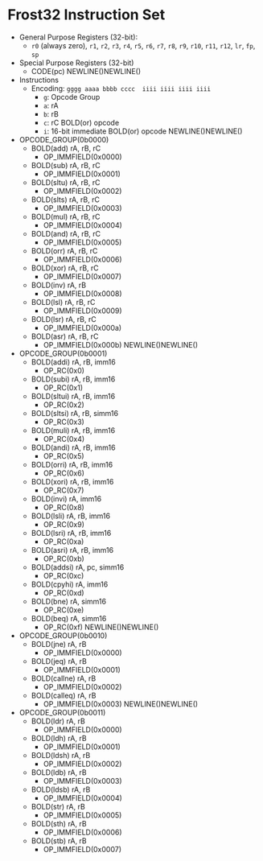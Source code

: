 # Frost32 Instruction Set
<!-- Vim Note:  Use @g to update notes.pdf -->
<!-- Vim Note:  Use @h to update notes.html -->
<!-- Vim Note:  Use @j to update notes.pdf and notes.html -->
<!-- How To Make A Tab:  &emsp; -->
<!--
&epsilon; &Epsilon;   &lambda; &Lambda;   &alpha; &Alpha;
&beta; &Beta;   &pi; &Pi; &#0960;   &sigma; &Sigma;
&omega; &Omega;   &mu; &Mu;  &gamma; &Gamma;
&prod;  &sum;  &int;  &part;  &infin;
&amp;  &ast;  &sdot;
&lt; &le;  &gt; &ge;  &equals; &ne;
-->



* General Purpose Registers (32-bit):
    * ``r0`` (always zero), ``r1``, ``r2``, ``r3``, 
    ``r4``, ``r5``, ``r6``, ``r7``,
    ``r8``, ``r9``, ``r10``, ``r11``,
    ``r12``, ``lr``, ``fp``, ``sp``
* Special Purpose Registers (32-bit)
    * CODE(pc)
NEWLINE()NEWLINE()
* Instructions
    * Encoding:  ``gggg aaaa bbbb cccc  iiii iiii iiii iiii``
        * ``g``:  Opcode Group
        * ``a``:  rA
        * ``b``:  rB
        * ``c``:  rC BOLD(or) opcode
        * ``i``:  16-bit immediate BOLD(or) opcode
NEWLINE()NEWLINE()
* OPCODE_GROUP(0b0000)
    * BOLD(add) rA, rB, rC
        * OP_IMMFIELD(0x0000)
    * BOLD(sub) rA, rB, rC
        * OP_IMMFIELD(0x0001)
    * BOLD(sltu) rA, rB, rC
        * OP_IMMFIELD(0x0002)
    * BOLD(slts) rA, rB, rC
        * OP_IMMFIELD(0x0003)
    * BOLD(mul) rA, rB, rC
        * OP_IMMFIELD(0x0004)
    * BOLD(and) rA, rB, rC
        * OP_IMMFIELD(0x0005)
    * BOLD(orr) rA, rB, rC
        * OP_IMMFIELD(0x0006)
    * BOLD(xor) rA, rB, rC
        * OP_IMMFIELD(0x0007)
    * BOLD(inv) rA, rB
        * OP_IMMFIELD(0x0008)
    * BOLD(lsl) rA, rB, rC
        * OP_IMMFIELD(0x0009)
    * BOLD(lsr) rA, rB, rC
        * OP_IMMFIELD(0x000a)
    * BOLD(asr) rA, rB, rC
        * OP_IMMFIELD(0x000b)
NEWLINE()NEWLINE()
* OPCODE_GROUP(0b0001)
    * BOLD(addi) rA, rB, imm16
        * OP_RC(0x0)
    * BOLD(subi) rA, rB, imm16
        * OP_RC(0x1)
    * BOLD(sltui) rA, rB, imm16
        * OP_RC(0x2)
    * BOLD(sltsi) rA, rB, simm16
        * OP_RC(0x3)
    * BOLD(muli) rA, rB, imm16
        * OP_RC(0x4)
    * BOLD(andi) rA, rB, imm16
        * OP_RC(0x5)
    * BOLD(orri) rA, rB, imm16
        * OP_RC(0x6)
    * BOLD(xori) rA, rB, imm16
        * OP_RC(0x7)
    * BOLD(invi) rA, imm16
        * OP_RC(0x8)
    * BOLD(lsli) rA, rB, imm16
        * OP_RC(0x9)
    * BOLD(lsri) rA, rB, imm16
        * OP_RC(0xa)
    * BOLD(asri) rA, rB, imm16
        * OP_RC(0xb)
    * BOLD(addsi) rA, pc, simm16
        * OP_RC(0xc)
    * BOLD(cpyhi) rA, imm16
        * OP_RC(0xd)
    * BOLD(bne) rA, simm16
        * OP_RC(0xe)
    * BOLD(beq) rA, simm16
        * OP_RC(0xf)
NEWLINE()NEWLINE()
* OPCODE_GROUP(0b0010)
    * BOLD(jne) rA, rB
        * OP_IMMFIELD(0x0000)
    * BOLD(jeq) rA, rB
        * OP_IMMFIELD(0x0001)
    * BOLD(callne) rA, rB
        * OP_IMMFIELD(0x0002)
    * BOLD(calleq) rA, rB
        * OP_IMMFIELD(0x0003)
NEWLINE()NEWLINE()
* OPCODE_GROUP(0b0011)
    * BOLD(ldr) rA, rB
        * OP_IMMFIELD(0x0000)
    * BOLD(ldh) rA, rB
        * OP_IMMFIELD(0x0001)
    * BOLD(ldsh) rA, rB
        * OP_IMMFIELD(0x0002)
    * BOLD(ldb) rA, rB
        * OP_IMMFIELD(0x0003)
    * BOLD(ldsb) rA, rB
        * OP_IMMFIELD(0x0004)
    * BOLD(str) rA, rB
        * OP_IMMFIELD(0x0005)
    * BOLD(sth) rA, rB
        * OP_IMMFIELD(0x0006)
    * BOLD(stb) rA, rB
        * OP_IMMFIELD(0x0007)
